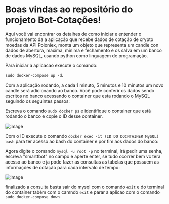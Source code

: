 # Boas vindas ao repositório do projeto Bot-Cotações!


Aqui você vai encontrar os detalhes de como iniciar e entender o funcionamento da a aplicação que recebe dados de cotação de crypto moedas da API Poloniex, monta um objeto que representa um candle con dados de abertura, maxima, minima e fechamento e os salva em um banco de dados MySQL, usando python como linguagem de programação.

Para iniciar a aplicacao execute o comando:

`sudo docker-compose up -d`.

Com a aplicação rodando, a cada 1 minuto, 5 minutos e 10 minutos um novo candle será adicionando ao banco.
Você pode conferir os dados sendo escritos no banco acessando o container que esta rodando o MySQL seguindo os seguintes passos:

Escreva o comando `sudo docker ps` e identifique o container que está rodando o banco e copie o ID desse container.

![image](.imagens/exemplo1.png)

Com o ID execute o comando `docker exec -it (ID DO DOCNTAINER MySQL) bash` para ter acesso ao bash do container e por fim aos dados do banco:

Agora digite o comando `mysql -u root -p` no terminal, irá pedir uma senha, escreva "smarttbot" no campo e aperte enter, se tudo ocorrer bem vc tera acesso ao banco e ja pode fazer as consultas as tabelas que possuem as informações de cotação para cada intervalo de tempo:

![image](.imagens/exemplo2.png)

finalizado a consulta basta sair do mysql com o comando `exit` e do terminal do container tabém com o camndo `exit` e parar a aplicao com o comando `sudo docker-compose down`
